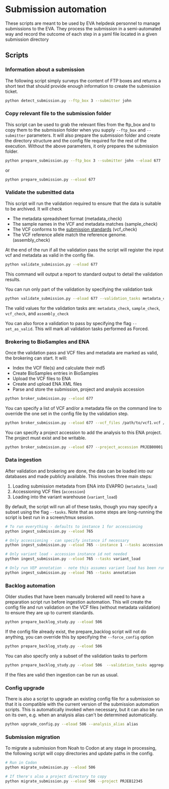# Submission automation


These scripts are meant to be used by EVA helpdesk personnel to manage submissions to the EVA.
They process the submission in a semi-automated way and record the outcome of each step in a yaml file located in a given submission directory


## Scripts


### Information about a submission

The following script simply surveys the content of FTP boxes and returns a short text that should provide enough information to create the submission ticket.

```bash
python detect_submission.py --ftp_box 3 --submitter john
```

### Copy relevant file to the submission folder

This script can be used to grab the relevant files from the ftp_box and to copy them to the submission folder when you supply `--ftp_box` and `--submitter` parameters. 
It will also prepare the submission folder and create the directory structure  and the config file required for the rest of the execution.
Without the above parameters, it only prepares the submission folder.


```bash
python prepare_submission.py --ftp_box 3 --submitter john --eload 677
```

or 

```bash
python prepare_submission.py --eload 677
```

### Validate the submitted data

This script will run the validation required to ensure that the data is suitable to be archived. It will check
 - The metadata spreadsheet format (metadata_check) 
 - The sample names in the VCF and metadata matches (sample_check)
 - The VCF conforms to the [submission standards](https://www.ebi.ac.uk/eva/?Help#submissionPanel) (vcf_check)
 - The VCF reference allele match the reference genome. (assembly_check)

 At the end of the run if all the validation pass the script will register the input vcf and metadata as valid in the config file.
 
 ```bash
python validate_submission.py --eload 677
```

This command will output a report to standard output to detail the validation results.

You can run only part of the validation by specifying the validation task
```bash
python validate_submission.py --eload 677 --validation_tasks metadata_check
```
The valid values for the validation tasks are: `metadata_check`, `sample_check`, `vcf_check`, and `assembly_check`

You can also force a validation to pass by specifying the flag `--set_as_valid`. This will mark all validation tasks performed as Forced.


### Brokering to BioSamples and ENA

Once the validation pass and VCF files and metadata are marked as valid, the brokering can start. It will:
 - Index the VCF file(s) and calculate their md5
 - Create BioSamples entries in BioSamples
 - Upload the VCF files to ENA
 - Create and upload ENA XML files
 - Parse and store the submission, project and analysis accession

 ```bash
python broker_submission.py --eload 677
```

You can specify a list of VCF and/or a metadata file on the command line to override the one set in the config file by the validation step.
 ```bash
python broker_submission.py --eload 677 --vcf_files /path/to/vcf1.vcf /path/to/vcf2.vcf --metadata_file /path/to/metadata.xlsx
```

You can specify a project accession to add the analysis to this ENA project. The project must exist and be writable.

 ```bash
python broker_submission.py --eload 677 --project_accession PRJEB00001
```

### Data ingestion

After validation and brokering are done, the data can be loaded into our databases and made publicly available.
This involves three main steps:

1. Loading submission metadata from ENA into EVAPRO (`metadata_load`)
2. Accessioning VCF files (`accession`)
3. Loading into the variant warehouse (`variant_load`)

By default, the script will run all of these tasks, though you may specify a subset using the flag `--tasks`.
Note that as some steps are long-running the script is best run in a screen/tmux session.

```bash
# To run everything - defaults to instance 1 for accessioning
python ingest_submission.py --eload 765

# Only accessioning - can specify instance if necessary
python ingest_submission.py --eload 765 --instance 1 --tasks accession

# Only variant load - accession instance id not needed
python ingest_submission.py --eload 765 --tasks variant_load

# Only run VEP annotation - note this assumes variant load has been run
python ingest_submission.py --eload 765 --tasks annotation
```

### Backlog automation

Older studies that have been manually brokered will need to have a preparation script run before ingestion automation.
This will create the config file and run validation on the VCF files (without metadata validation) to ensure they are up to current standards.

```bash
python prepare_backlog_study.py --eload 506
```

If the config file already exist, the prepare_backlog script will not do anything, you can override this by specifying the `--force_config` option

```bash
python prepare_backlog_study.py --eload 506
```

You can also specify only a subset of the validation tasks to perform

```bash
python prepare_backlog_study.py --eload 506  --validation_tasks aggregation_check
```

If the files are valid then ingestion can be run as usual.

### Config upgrade

There is also a script to upgrade an existing config file for a submission so that it is compatible with the current version of the submission automation scripts.
This is automatically invoked when necessary, but it can also be run on its own, e.g. when an analysis alias can't be determined automatically.
```bash
python upgrade_config.py --eload 506 --analysis_alias alias
```

### Submission migration

To migrate a submission from Noah to Codon at any stage in processing, the following script will copy directories and update paths in the config.
```bash
# Run in Codon
python migrate_submission.py --eload 506

# If there's also a project directory to copy
python migrate_submission.py --eload 506 --project PRJEB12345
```
